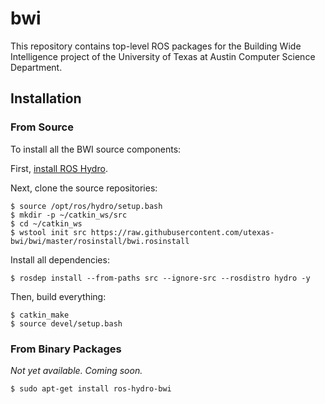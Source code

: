 # bwi

This repository contains top-level ROS packages for the Building Wide
Intelligence project of the University of Texas at Austin Computer
Science Department.

## Installation

### From Source

To install all the BWI source components:

First, [install ROS Hydro](http://wiki.ros.org/hydro/Installation/Ubuntu).

Next, clone the source repositories:
```
$ source /opt/ros/hydro/setup.bash
$ mkdir -p ~/catkin_ws/src
$ cd ~/catkin_ws
$ wstool init src https://raw.githubusercontent.com/utexas-bwi/bwi/master/rosinstall/bwi.rosinstall
```

Install all dependencies:
```
$ rosdep install --from-paths src --ignore-src --rosdistro hydro -y
```

Then, build everything:
```
$ catkin_make
$ source devel/setup.bash
```

### From Binary Packages

*Not yet available.  Coming soon.*
```
$ sudo apt-get install ros-hydro-bwi
```
